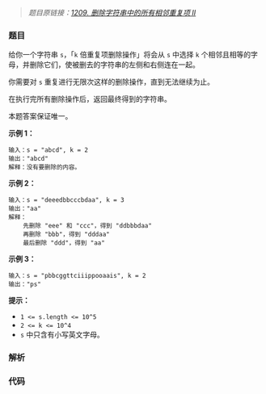 > *题目原链接：[1209. 删除字符串中的所有相邻重复项 II](https://leetcode-cn.com/contest/weekly-contest-156/problems/remove-all-adjacent-duplicates-in-string-ii)*

### 题目

给你一个字符串 `s`，「`k` 倍重复项删除操作」将会从 `s` 中选择 `k` 个相邻且相等的字母，并删除它们，使被删去的字符串的左侧和右侧连在一起。

你需要对 `s` 重复进行无限次这样的删除操作，直到无法继续为止。

在执行完所有删除操作后，返回最终得到的字符串。

本题答案保证唯一。

**示例 1：**
 
```    
输入：s = "abcd", k = 2
输出："abcd"
解释：没有要删除的内容。
```

**示例 2：**
 
```    
输入：s = "deeedbbcccbdaa", k = 3
输出："aa"
解释：
    先删除 "eee" 和 "ccc"，得到 "ddbbbdaa"
    再删除 "bbb"，得到 "dddaa"
    最后删除 "ddd"，得到 "aa"
```

**示例 3：**

```
输入：s = "pbbcggttciiippooaais", k = 2
输出："ps"
```

**提示：**

* `1 <= s.length <= 10^5`
* `2 <= k <= 10^4`
* `s` 中只含有小写英文字母。

### 解析

### 代码